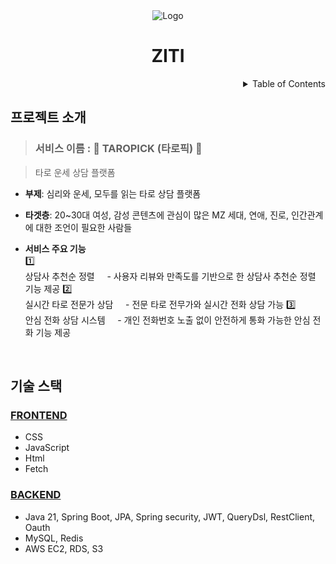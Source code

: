 <!-- PROJECT LOGO -->
<div align="center">
  <img src="https://yt3.googleusercontent.com/I-eX5ECptVUuIoPmvWZy6PhU3CmJERpjrTYuz3vocEF6Apx2SUMnxtvU2cTBphFEPXk1ti9yIFo=w1707-fcrop64=1,00005a57ffffa5a8-k-c0xffffffff-no-nd-rj" alt="Logo"> 
  <h1>ZITI</h1>
</div>

<!-- TABLE OF CONTENTS -->
<details align="right">
  <summary>Table of Contents</summary>
    <div><a href="#프로젝트-소개">프로젝트 소개</a></div>
    <div><a href="#기술-스택">기술 스택</a></div>
</details>


## 프로젝트 소개

> ### 서비스 이름 : 🌙 TAROPICK (타로픽) 🌙

> 타로 운세 상담 플랫폼 

- **부제**: 심리와 운세, 모두를 읽는 타로 상담 플랫폼

- **타겟층**: 20~30대 여성, 감성 콘텐츠에 관심이 많은 MZ 세대, 연애, 진로, 인간관계에 대한 조언이 필요한 사람들

- **서비스 주요 기능**<br/>
  1️⃣ <br/>상담사 추천순 정렬
    - 사용자 리뷰와 만족도를 기반으로 한 상담사 추천순 정렬 기능 제공
  2️⃣ <br/>실시간 타로 전문가 상담
    - 전문 타로 전무가와 실시간 전화 상담 가능
  3️⃣ <br/>안심 전화 상담 시스템
    - 개인 전화번호 노출 없이 안전하게 통화 가능한 안심 전화 기능 제공

<br/>

## 기술 스택

### [FRONTEND](https://github.com)

- CSS
- JavaScript
- Html
- Fetch

### [BACKEND](https://github.com/KKR-TAROPICK/TAROPICK_BACKEND)

- Java 21, Spring Boot, JPA, Spring security, JWT, QueryDsl, RestClient, Oauth
- MySQL, Redis
- AWS EC2, RDS, S3

<br/>
